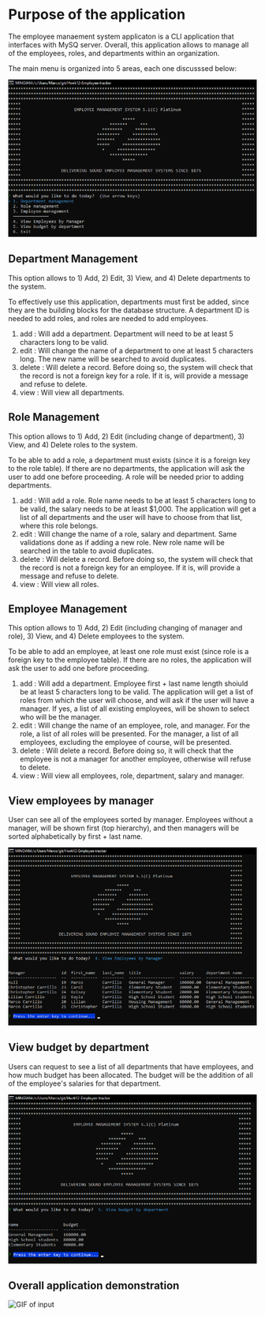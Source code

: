 # Purpose of the application

The employee manaement system applicaton is a CLI application that interfaces with MySQ server.  Overall, this application allows to manage all of the employees, roles, and departments within an organization.

The main menu is organized into 5 areas, each one discusssed below:

![Main menu](./picsandgifs/mainmenu.png)

## Department Management

This option allows to 1) Add, 2) Edit, 3) View, and 4) Delete departments to the system.

To effectively use this application, departments must first be added, since they are the building blocks for the database structure.  A department ID is needed to add roles, and roles are needed to add employees.  

1. add    :  Will add a department.  Department will need to be at least 5 characters long to be valid. 
2. edit   :  Will change the name of a department to one at least 5 characters long.  The new name will be searched to avoid duplicates.
3. delete :  Will delete a record.  Before doing so, the system will check that the record is not a foreign key for a role.  If it is, will provide a message and refuse to delete.
4. view   :  Will view all departments.

##  Role Management

This option allows to 1) Add, 2) Edit (including change of department), 3) View, and 4) Delete roles to the system.

To be able to add a role, a department must exists (since it is a foreign key to the role table).  If there are no departments, the application will ask the user to add one before proceeding.  A role will be needed prior to adding departments.  

1. add    :  Will add a role.  Role name needs to be at least 5 characters long to be valid, the salary needs to be at least $1,000.  The application will get a list of all departments and the user will have to choose from that list, where this role belongs.
2. edit   :  Will change the name of a role, salary and department.  Same validations done as if adding a new role.  New role name will be searched in the table to avoid duplicates.
3. delete :  Will delete a record.  Before doing so, the system will check that the record is not a foreign key for an employee.  If it is, will provide a message and refuse to delete.
4. view   :  Will view all roles.

##  Employee Management

This option allows to 1) Add, 2) Edit (including changing of manager and role), 3) View, and 4) Delete employees to the system.

To be able to add an employee, at least one role must exist (since role is a foreign key to the employee table).  If there are no roles, the application will ask the user to add one before proceeding.

1. add    :  Will add a department.  Employee first + last name length shoiuld be at least 5 characters long to be valid. The application will get a list of roles from which the user will choose, and will ask if the user will have a manager.  If yes, a list of all existing employees, will be shown to select who will be the manager. 
2. edit   :  Will change the name of an employee, role, and manager. For the role, a list of all roles will be presented.  For the manager, a list of all employees, excluding the employee of course, will be presented.
3. delete :  Will delete a record.  Before doing so, it will check that the employee is not a manager for another employee, otherwise will refuse to delete.
4. view   :  Will view all employees, role, department, salary and manager.

## View employees by manager

User can see all of the employees sorted by manager.  Employees without a manager, will be shown first (top hierarchy), and then managers will be sorted alphabetically by first + last name.

![Main menu](./picsandgifs/employeebymgr.png)

##  View budget by department

Users can request to see a list of all departments that have employees, and how much budget has been allocated.  The budget will be the addition of all of the employee's salaries for that department.

![Main menu](./picsandgifs/budgetbydepto.png)

##  Overall application demonstration

![GIF of input](./gifs/app-run.gif)

